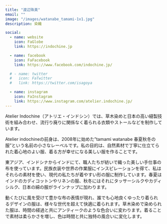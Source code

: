 ```yaml
---
title: "渡辺珠美"
email: ""
image: "/images/watanabe_tamami-1x1.jpg"
description: 染織

social:
  - name: website
    icon: FaGlobe
    link: https://indochine.jp

  - name: facebook
    icon: FaFacebook
    link: https://www.facebook.com/indochine.jp/

  # - name: twitter
  #   icon: FaTwitter
  #   link: https://twitter.com/isagoya

  - name: instagram
    icon: FaInstagram
    link: https://www.instagram.com/atelier.indochine.jp/
---
```


Atelier Indochine（アトリエ・インドシン）では、草木染めと日本の高い縫製技術を組み合わせ、流行り廃りに関係なく着られる衣類やストールなどを制作しています。

Atelier indochineの前身は、2008年に始めた”tamami watanabe 春夏秋冬の服”という名前の小さなレーベルです。私の目的は、自然素材で丁寧に仕立てられた着心地のよい服、着る方が幸せになる美しい服を作ることです。

東アジア、インドシナからインドにて、職人たちが紡いで織った美しい手仕事の布を使っています。民族衣装や世界の作業服にインスピレーションを得て、私はそれらの素材を使い、現代の私たちが着やすい形の服に制作しています。春夏はインドのカディコットンやリネンの服、秋冬にはそれにタッサーシルクやカディシルク、日本の綿の服がラインナップに加わります。

動くたびに風を受けて豊かな布の表情が現れ、誰でも心地良くゆったり着られるデザインの服は、様々な世代を超えて快適に着られます。草木染めで染められた服は、時間の経過と共にアンティークのような色合いに変わります。着ることで素材は柔らかさを増し、色は時間と共に独特の風合いに変化します。
